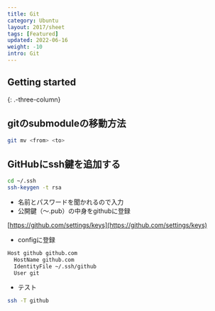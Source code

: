```yaml
---
title: Git
category: Ubuntu
layout: 2017/sheet
tags: [Featured]
updated: 2022-06-16
weight: -10
intro: Git
---
```


Getting started
---------------

{: .-three-column}

## gitのsubmoduleの移動方法

```bash
git mv <from> <to>
```

## GitHubにssh鍵を追加する

```bash
cd ~/.ssh
ssh-keygen -t rsa
```

- 名前とパスワードを聞かれるので入力
- 公開鍵（〜.pub）の中身をgithubに登録

[https://github.com/settings/keys](https://github.com/settings/keys)

- configに登録

```bash
Host github github.com
  HostName github.com
  IdentityFile ~/.ssh/github
  User git
```

- テスト

```bash
ssh -T github
```
